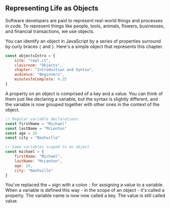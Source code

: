 ## Representing Life as Objects

Software developers are paid to represent real-world things and processes in code. To represent things like people, tools, animals, flowers, businesses, and financial transactions, we use objects.

You can identify an object in JavaScript by a series of properties surround by curly braces `{` and `}`. Here's a simple object that represents this chapter.

```js
const objectsIntro = {
	site: "repl.it",
	classroom: "Objects",
	chapter: "Introduction and Syntax",
	audience: "Beginners",
	minutesToComplete: 4.25
}
```

A property on an object is comprised of a key and a value. You can think of them just like declaring a variable, but the syntax is slightly different, and the variable is now grouped together with other ones in the context of the object. 

```js
// Regular variable declarations
const firstName = "Michael"
const lastName = "McLenton"
const age = 25
const city = "Nashville"

// Same variables scoped to an object
const michael = {
	firstName: "Michael",
	lastName: "McLenton",
	age: 25,
	city: "Nashville"
}
```

You've replaced the `=` sign with a colon `:` for assigning a value to a variable. When a variable is defined this way - in the scope of an object - it's called a property. The variable name is now now called a key. The value is still called value. 
<!--stackedit_data:
eyJoaXN0b3J5IjpbLTEwNzM1MTg1MjksLTY4NTYwMDAwOCw4OD
UwNDQyNTQsNzMwOTk4MTE2XX0=
-->